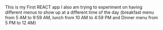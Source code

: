 This is my First REACT app
I also am trying to experiment on having different menus to show up at a different time of the day {breakfast menu from 5 AM to 9:59 AM, lunch from 10 AM to 4:59 PM and Dinner menu from 5 PM to 12 AM}
